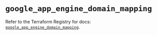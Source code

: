 # `google_app_engine_domain_mapping`

Refer to the Terraform Registry for docs: [`google_app_engine_domain_mapping`](https://registry.terraform.io/providers/hashicorp/google-beta/5.13.0/docs/resources/google_app_engine_domain_mapping).
